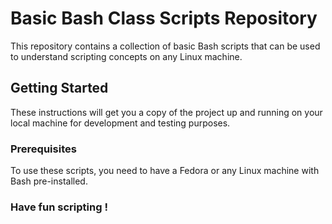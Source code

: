 # Basic Bash Class Scripts Repository

This repository contains a collection of basic Bash scripts that can be used to understand scripting concepts on any Linux machine.

## Getting Started

These instructions will get you a copy of the project up and running on your local machine for development and testing purposes.

### Prerequisites

To use these scripts, you need to have a Fedora or any Linux machine with Bash pre-installed.

### Have fun scripting !
